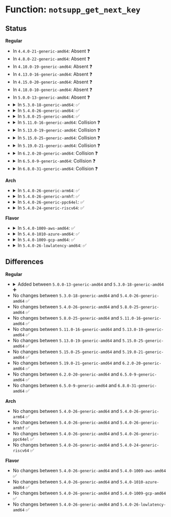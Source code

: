 # Function: <code>notsupp_get_next_key</code>

## Status
<b>Regular</b>
<ul>
<li>
In <code>4.4.0-21-generic-amd64</code>: Absent ❓
</li>
<li>
In <code>4.8.0-22-generic-amd64</code>: Absent ❓
</li>
<li>
In <code>4.10.0-19-generic-amd64</code>: Absent ❓
</li>
<li>
In <code>4.13.0-16-generic-amd64</code>: Absent ❓
</li>
<li>
In <code>4.15.0-20-generic-amd64</code>: Absent ❓
</li>
<li>
In <code>4.18.0-10-generic-amd64</code>: Absent ❓
</li>
<li>
In <code>5.0.0-13-generic-amd64</code>: Absent ❓
</li>
<li>
<details>
<summary>In <code>5.3.0-18-generic-amd64</code>: ✅</summary>

```c
int notsupp_get_next_key(struct bpf_map * map, void * key, void * next_key)
```

```json
{
  "name": "notsupp_get_next_key",
  "collision_type": "Unique Static",
  "inline_type": "No",
  "funcs": [
    {
      "addr": 18446744071588621008,
      "name": "notsupp_get_next_key",
      "external": false,
      "loc": "net/core/bpf_sk_storage.c:668",
      "file": "net/core/bpf_sk_storage.c",
      "inline": "seen, unknown",
      "caller_inline": [],
      "caller_func": []
    }
  ],
  "symbols": [
    {
      "addr": 18446744071588621008,
      "name": "notsupp_get_next_key",
      "section": ".text",
      "bind": "STB_LOCAL",
      "size": 16
    }
  ]
}
```
</details>
</li>
<li>
<details>
<summary>In <code>5.4.0-26-generic-amd64</code>: ✅</summary>

```c
int notsupp_get_next_key(struct bpf_map * map, void * key, void * next_key)
```

```json
{
  "name": "notsupp_get_next_key",
  "collision_type": "Unique Static",
  "inline_type": "No",
  "funcs": [
    {
      "addr": 18446744071588843040,
      "name": "notsupp_get_next_key",
      "external": false,
      "loc": "net/core/bpf_sk_storage.c:678",
      "file": "net/core/bpf_sk_storage.c",
      "inline": "seen, unknown",
      "caller_inline": [],
      "caller_func": []
    }
  ],
  "symbols": [
    {
      "addr": 18446744071588843040,
      "name": "notsupp_get_next_key",
      "section": ".text",
      "bind": "STB_LOCAL",
      "size": 16
    }
  ]
}
```
</details>
</li>
<li>
<details>
<summary>In <code>5.8.0-25-generic-amd64</code>: ✅</summary>

```c
int notsupp_get_next_key(struct bpf_map * map, void * key, void * next_key)
```

```json
{
  "name": "notsupp_get_next_key",
  "collision_type": "Unique Static",
  "inline_type": "No",
  "funcs": [
    {
      "addr": 18446744071589726912,
      "name": "notsupp_get_next_key",
      "external": false,
      "loc": "net/core/bpf_sk_storage.c:682",
      "file": "net/core/bpf_sk_storage.c",
      "inline": "seen, unknown",
      "caller_inline": [],
      "caller_func": []
    }
  ],
  "symbols": [
    {
      "addr": 18446744071589726912,
      "name": "notsupp_get_next_key",
      "section": ".text",
      "bind": "STB_LOCAL",
      "size": 16
    }
  ]
}
```
</details>
</li>
<li>
<details>
<summary>In <code>5.11.0-16-generic-amd64</code>: Collision ❓</summary>

```c
int notsupp_get_next_key(struct bpf_map * map, void * key, void * next_key)
```

```json
{
  "name": "notsupp_get_next_key",
  "collision_type": "Static-Static Collision",
  "inline_type": "No",
  "funcs": [
    {
      "addr": 18446744071581078448,
      "name": "notsupp_get_next_key",
      "external": false,
      "loc": "kernel/bpf/bpf_inode_storage.c:216",
      "file": "kernel/bpf/bpf_inode_storage.c",
      "inline": "seen, unknown",
      "caller_inline": [],
      "caller_func": []
    },
    {
      "addr": 18446744071581079520,
      "name": "notsupp_get_next_key",
      "external": false,
      "loc": "kernel/bpf/bpf_task_storage.c:256",
      "file": "kernel/bpf/bpf_task_storage.c",
      "inline": "seen, unknown",
      "caller_inline": [],
      "caller_func": []
    },
    {
      "addr": 18446744071589761584,
      "name": "notsupp_get_next_key",
      "external": false,
      "loc": "net/core/bpf_sk_storage.c:107",
      "file": "net/core/bpf_sk_storage.c",
      "inline": "seen, unknown",
      "caller_inline": [],
      "caller_func": []
    }
  ],
  "symbols": [
    {
      "addr": 18446744071581078448,
      "name": "notsupp_get_next_key",
      "section": ".text",
      "bind": "STB_LOCAL",
      "size": 16
    },
    {
      "addr": 18446744071581079520,
      "name": "notsupp_get_next_key",
      "section": ".text",
      "bind": "STB_LOCAL",
      "size": 16
    },
    {
      "addr": 18446744071589761584,
      "name": "notsupp_get_next_key",
      "section": ".text",
      "bind": "STB_LOCAL",
      "size": 16
    }
  ]
}
```
</details>
</li>
<li>
<details>
<summary>In <code>5.13.0-19-generic-amd64</code>: Collision ❓</summary>

```c
int notsupp_get_next_key(struct bpf_map * map, void * key, void * next_key)
```

```json
{
  "name": "notsupp_get_next_key",
  "collision_type": "Static-Static Collision",
  "inline_type": "No",
  "funcs": [
    {
      "addr": 18446744071581096672,
      "name": "notsupp_get_next_key",
      "external": false,
      "loc": "kernel/bpf/bpf_task_storage.c:278",
      "file": "kernel/bpf/bpf_task_storage.c",
      "inline": "seen, unknown",
      "caller_inline": [],
      "caller_func": []
    },
    {
      "addr": 18446744071581098096,
      "name": "notsupp_get_next_key",
      "external": false,
      "loc": "kernel/bpf/bpf_inode_storage.c:216",
      "file": "kernel/bpf/bpf_inode_storage.c",
      "inline": "seen, unknown",
      "caller_inline": [],
      "caller_func": []
    },
    {
      "addr": 18446744071589665200,
      "name": "notsupp_get_next_key",
      "external": false,
      "loc": "net/core/bpf_sk_storage.c:107",
      "file": "net/core/bpf_sk_storage.c",
      "inline": "seen, unknown",
      "caller_inline": [],
      "caller_func": []
    }
  ],
  "symbols": [
    {
      "addr": 18446744071581096672,
      "name": "notsupp_get_next_key",
      "section": ".text",
      "bind": "STB_LOCAL",
      "size": 16
    },
    {
      "addr": 18446744071581098096,
      "name": "notsupp_get_next_key",
      "section": ".text",
      "bind": "STB_LOCAL",
      "size": 16
    },
    {
      "addr": 18446744071589665200,
      "name": "notsupp_get_next_key",
      "section": ".text",
      "bind": "STB_LOCAL",
      "size": 16
    }
  ]
}
```
</details>
</li>
<li>
<details>
<summary>In <code>5.15.0-25-generic-amd64</code>: Collision ❓</summary>

```c
int notsupp_get_next_key(struct bpf_map * map, void * key, void * next_key)
```

```json
{
  "name": "notsupp_get_next_key",
  "collision_type": "Static-Static Collision",
  "inline_type": "No",
  "funcs": [
    {
      "addr": 18446744071581326080,
      "name": "notsupp_get_next_key",
      "external": false,
      "loc": "kernel/bpf/bpf_task_storage.c:278",
      "file": "kernel/bpf/bpf_task_storage.c",
      "inline": "seen, unknown",
      "caller_inline": [],
      "caller_func": []
    },
    {
      "addr": 18446744071581327504,
      "name": "notsupp_get_next_key",
      "external": false,
      "loc": "kernel/bpf/bpf_inode_storage.c:216",
      "file": "kernel/bpf/bpf_inode_storage.c",
      "inline": "seen, unknown",
      "caller_inline": [],
      "caller_func": []
    },
    {
      "addr": 18446744071590421744,
      "name": "notsupp_get_next_key",
      "external": false,
      "loc": "net/core/bpf_sk_storage.c:107",
      "file": "net/core/bpf_sk_storage.c",
      "inline": "seen, unknown",
      "caller_inline": [],
      "caller_func": []
    }
  ],
  "symbols": [
    {
      "addr": 18446744071581326080,
      "name": "notsupp_get_next_key",
      "section": ".text",
      "bind": "STB_LOCAL",
      "size": 16
    },
    {
      "addr": 18446744071581327504,
      "name": "notsupp_get_next_key",
      "section": ".text",
      "bind": "STB_LOCAL",
      "size": 16
    },
    {
      "addr": 18446744071590421744,
      "name": "notsupp_get_next_key",
      "section": ".text",
      "bind": "STB_LOCAL",
      "size": 16
    }
  ]
}
```
</details>
</li>
<li>
<details>
<summary>In <code>5.19.0-21-generic-amd64</code>: Collision ❓</summary>

```c
int notsupp_get_next_key(struct bpf_map * map, void * key, void * next_key)
```

```json
{
  "name": "notsupp_get_next_key",
  "collision_type": "Static-Static Collision",
  "inline_type": "No",
  "funcs": [
    {
      "addr": 18446744071581630032,
      "name": "notsupp_get_next_key",
      "external": false,
      "loc": "kernel/bpf/bpf_task_storage.c:284",
      "file": "kernel/bpf/bpf_task_storage.c",
      "inline": "seen, unknown",
      "caller_inline": [],
      "caller_func": []
    },
    {
      "addr": 18446744071581631648,
      "name": "notsupp_get_next_key",
      "external": false,
      "loc": "kernel/bpf/bpf_inode_storage.c:221",
      "file": "kernel/bpf/bpf_inode_storage.c",
      "inline": "seen, unknown",
      "caller_inline": [],
      "caller_func": []
    },
    {
      "addr": 18446744071592020560,
      "name": "notsupp_get_next_key",
      "external": false,
      "loc": "net/core/bpf_sk_storage.c:109",
      "file": "net/core/bpf_sk_storage.c",
      "inline": "seen, unknown",
      "caller_inline": [],
      "caller_func": []
    }
  ],
  "symbols": [
    {
      "addr": 18446744071581630032,
      "name": "notsupp_get_next_key",
      "section": ".text",
      "bind": "STB_LOCAL",
      "size": 20
    },
    {
      "addr": 18446744071581631648,
      "name": "notsupp_get_next_key",
      "section": ".text",
      "bind": "STB_LOCAL",
      "size": 20
    },
    {
      "addr": 18446744071592020560,
      "name": "notsupp_get_next_key",
      "section": ".text",
      "bind": "STB_LOCAL",
      "size": 20
    }
  ]
}
```
</details>
</li>
<li>
<details>
<summary>In <code>6.2.0-20-generic-amd64</code>: Collision ❓</summary>

```c
int notsupp_get_next_key(struct bpf_map * map, void * key, void * next_key)
```

```json
{
  "name": "notsupp_get_next_key",
  "collision_type": "Static-Static Collision",
  "inline_type": "No",
  "funcs": [
    {
      "addr": 18446744071582017120,
      "name": "notsupp_get_next_key",
      "external": false,
      "loc": "kernel/bpf/bpf_task_storage.c:312",
      "file": "kernel/bpf/bpf_task_storage.c",
      "inline": "seen, unknown",
      "caller_inline": [],
      "caller_func": []
    },
    {
      "addr": 18446744071582019296,
      "name": "notsupp_get_next_key",
      "external": false,
      "loc": "kernel/bpf/bpf_inode_storage.c:200",
      "file": "kernel/bpf/bpf_inode_storage.c",
      "inline": "seen, unknown",
      "caller_inline": [],
      "caller_func": []
    },
    {
      "addr": 18446744071582144208,
      "name": "notsupp_get_next_key",
      "external": false,
      "loc": "kernel/bpf/bpf_cgrp_storage.c:152",
      "file": "kernel/bpf/bpf_cgrp_storage.c",
      "inline": "seen, unknown",
      "caller_inline": [],
      "caller_func": []
    },
    {
      "addr": 18446744071593836240,
      "name": "notsupp_get_next_key",
      "external": false,
      "loc": "net/core/bpf_sk_storage.c:80",
      "file": "net/core/bpf_sk_storage.c",
      "inline": "seen, unknown",
      "caller_inline": [],
      "caller_func": []
    }
  ],
  "symbols": [
    {
      "addr": 18446744071582017120,
      "name": "notsupp_get_next_key",
      "section": ".text",
      "bind": "STB_LOCAL",
      "size": 20
    },
    {
      "addr": 18446744071582019296,
      "name": "notsupp_get_next_key",
      "section": ".text",
      "bind": "STB_LOCAL",
      "size": 20
    },
    {
      "addr": 18446744071582144208,
      "name": "notsupp_get_next_key",
      "section": ".text",
      "bind": "STB_LOCAL",
      "size": 20
    },
    {
      "addr": 18446744071593836240,
      "name": "notsupp_get_next_key",
      "section": ".text",
      "bind": "STB_LOCAL",
      "size": 20
    }
  ]
}
```
</details>
</li>
<li>
<details>
<summary>In <code>6.5.0-9-generic-amd64</code>: Collision ❓</summary>

```c
int notsupp_get_next_key(struct bpf_map * map, void * key, void * next_key)
```

```json
{
  "name": "notsupp_get_next_key",
  "collision_type": "Static-Static Collision",
  "inline_type": "No",
  "funcs": [
    {
      "addr": 18446744071582209488,
      "name": "notsupp_get_next_key",
      "external": false,
      "loc": "kernel/bpf/bpf_task_storage.c:305",
      "file": "kernel/bpf/bpf_task_storage.c",
      "inline": "seen, unknown",
      "caller_inline": [],
      "caller_func": []
    },
    {
      "addr": 18446744071582211520,
      "name": "notsupp_get_next_key",
      "external": false,
      "loc": "kernel/bpf/bpf_inode_storage.c:186",
      "file": "kernel/bpf/bpf_inode_storage.c",
      "inline": "seen, unknown",
      "caller_inline": [],
      "caller_func": []
    },
    {
      "addr": 18446744071582341392,
      "name": "notsupp_get_next_key",
      "external": false,
      "loc": "kernel/bpf/bpf_cgrp_storage.c:145",
      "file": "kernel/bpf/bpf_cgrp_storage.c",
      "inline": "seen, unknown",
      "caller_inline": [],
      "caller_func": []
    },
    {
      "addr": 18446744071594210768,
      "name": "notsupp_get_next_key",
      "external": false,
      "loc": "net/core/bpf_sk_storage.c:74",
      "file": "net/core/bpf_sk_storage.c",
      "inline": "seen, unknown",
      "caller_inline": [],
      "caller_func": []
    }
  ],
  "symbols": [
    {
      "addr": 18446744071582209488,
      "name": "notsupp_get_next_key",
      "section": ".text",
      "bind": "STB_LOCAL",
      "size": 20
    },
    {
      "addr": 18446744071582211520,
      "name": "notsupp_get_next_key",
      "section": ".text",
      "bind": "STB_LOCAL",
      "size": 20
    },
    {
      "addr": 18446744071582341392,
      "name": "notsupp_get_next_key",
      "section": ".text",
      "bind": "STB_LOCAL",
      "size": 20
    },
    {
      "addr": 18446744071594210768,
      "name": "notsupp_get_next_key",
      "section": ".text",
      "bind": "STB_LOCAL",
      "size": 20
    }
  ]
}
```
</details>
</li>
<li>
<details>
<summary>In <code>6.8.0-31-generic-amd64</code>: Collision ❓</summary>

```c
int notsupp_get_next_key(struct bpf_map * map, void * key, void * next_key)
```

```json
{
  "name": "notsupp_get_next_key",
  "collision_type": "Static-Static Collision",
  "inline_type": "No",
  "funcs": [
    {
      "addr": 18446744071582358576,
      "name": "notsupp_get_next_key",
      "external": false,
      "loc": "kernel/bpf/bpf_task_storage.c:305",
      "file": "kernel/bpf/bpf_task_storage.c",
      "inline": "seen, unknown",
      "caller_inline": [],
      "caller_func": []
    },
    {
      "addr": 18446744071582360608,
      "name": "notsupp_get_next_key",
      "external": false,
      "loc": "kernel/bpf/bpf_inode_storage.c:186",
      "file": "kernel/bpf/bpf_inode_storage.c",
      "inline": "seen, unknown",
      "caller_inline": [],
      "caller_func": []
    },
    {
      "addr": 18446744071582508096,
      "name": "notsupp_get_next_key",
      "external": false,
      "loc": "kernel/bpf/bpf_cgrp_storage.c:145",
      "file": "kernel/bpf/bpf_cgrp_storage.c",
      "inline": "seen, unknown",
      "caller_inline": [],
      "caller_func": []
    },
    {
      "addr": 18446744071595008128,
      "name": "notsupp_get_next_key",
      "external": false,
      "loc": "net/core/bpf_sk_storage.c:74",
      "file": "net/core/bpf_sk_storage.c",
      "inline": "seen, unknown",
      "caller_inline": [],
      "caller_func": []
    }
  ],
  "symbols": [
    {
      "addr": 18446744071582358576,
      "name": "notsupp_get_next_key",
      "section": ".text",
      "bind": "STB_LOCAL",
      "size": 20
    },
    {
      "addr": 18446744071582360608,
      "name": "notsupp_get_next_key",
      "section": ".text",
      "bind": "STB_LOCAL",
      "size": 20
    },
    {
      "addr": 18446744071582508096,
      "name": "notsupp_get_next_key",
      "section": ".text",
      "bind": "STB_LOCAL",
      "size": 20
    },
    {
      "addr": 18446744071595008128,
      "name": "notsupp_get_next_key",
      "section": ".text",
      "bind": "STB_LOCAL",
      "size": 20
    }
  ]
}
```
</details>
</li>
</ul>
<b>Arch</b>
<ul>
<li>
<details>
<summary>In <code>5.4.0-26-generic-arm64</code>: ✅</summary>

```c
int notsupp_get_next_key(struct bpf_map * map, void * key, void * next_key)
```

```json
{
  "name": "notsupp_get_next_key",
  "collision_type": "Unique Static",
  "inline_type": "No",
  "funcs": [
    {
      "addr": 18446603336502414992,
      "name": "notsupp_get_next_key",
      "external": false,
      "loc": "net/core/bpf_sk_storage.c:678",
      "file": "net/core/bpf_sk_storage.c",
      "inline": "seen, unknown",
      "caller_inline": [],
      "caller_func": []
    }
  ],
  "symbols": [
    {
      "addr": 18446603336502414992,
      "name": "notsupp_get_next_key",
      "section": ".text",
      "bind": "STB_LOCAL",
      "size": 28
    }
  ]
}
```
</details>
</li>
<li>
<details>
<summary>In <code>5.4.0-26-generic-armhf</code>: ✅</summary>

```c
int notsupp_get_next_key(struct bpf_map * map, void * key, void * next_key)
```

```json
{
  "name": "notsupp_get_next_key",
  "collision_type": "Unique Static",
  "inline_type": "No",
  "funcs": [
    {
      "addr": 3235151580,
      "name": "notsupp_get_next_key",
      "external": false,
      "loc": "net/core/bpf_sk_storage.c:678",
      "file": "net/core/bpf_sk_storage.c",
      "inline": "seen, unknown",
      "caller_inline": [],
      "caller_func": []
    }
  ],
  "symbols": [
    {
      "addr": 3235151580,
      "name": "notsupp_get_next_key",
      "section": ".text",
      "bind": "STB_LOCAL",
      "size": 32
    }
  ]
}
```
</details>
</li>
<li>
<details>
<summary>In <code>5.4.0-26-generic-ppc64el</code>: ✅</summary>

```c
int notsupp_get_next_key(struct bpf_map * map, void * key, void * next_key)
```

```json
{
  "name": "notsupp_get_next_key",
  "collision_type": "Unique Static",
  "inline_type": "No",
  "funcs": [
    {
      "addr": 13835058055295967376,
      "name": "notsupp_get_next_key",
      "external": false,
      "loc": "net/core/bpf_sk_storage.c:678",
      "file": "net/core/bpf_sk_storage.c",
      "inline": "seen, unknown",
      "caller_inline": [],
      "caller_func": []
    }
  ],
  "symbols": [
    {
      "addr": 13835058055295967376,
      "name": "notsupp_get_next_key",
      "section": ".text",
      "bind": "STB_LOCAL",
      "size": 16
    }
  ]
}
```
</details>
</li>
<li>
<details>
<summary>In <code>5.4.0-24-generic-riscv64</code>: ✅</summary>

```c
int notsupp_get_next_key(struct bpf_map * map, void * key, void * next_key)
```

```json
{
  "name": "notsupp_get_next_key",
  "collision_type": "Unique Static",
  "inline_type": "No",
  "funcs": [
    {
      "addr": 18446743936278621996,
      "name": "notsupp_get_next_key",
      "external": false,
      "loc": "net/core/bpf_sk_storage.c:678",
      "file": "net/core/bpf_sk_storage.c",
      "inline": "seen, unknown",
      "caller_inline": [],
      "caller_func": []
    }
  ],
  "symbols": [
    {
      "addr": 18446743936278621996,
      "name": "notsupp_get_next_key",
      "section": ".text",
      "bind": "STB_LOCAL",
      "size": 30
    }
  ]
}
```
</details>
</li>
</ul>
<b>Flavor</b>
<ul>
<li>
<details>
<summary>In <code>5.4.0-1009-aws-amd64</code>: ✅</summary>

```c
int notsupp_get_next_key(struct bpf_map * map, void * key, void * next_key)
```

```json
{
  "name": "notsupp_get_next_key",
  "collision_type": "Unique Static",
  "inline_type": "No",
  "funcs": [
    {
      "addr": 18446744071588449424,
      "name": "notsupp_get_next_key",
      "external": false,
      "loc": "net/core/bpf_sk_storage.c:678",
      "file": "net/core/bpf_sk_storage.c",
      "inline": "seen, unknown",
      "caller_inline": [],
      "caller_func": []
    }
  ],
  "symbols": [
    {
      "addr": 18446744071588449424,
      "name": "notsupp_get_next_key",
      "section": ".text",
      "bind": "STB_LOCAL",
      "size": 16
    }
  ]
}
```
</details>
</li>
<li>
<details>
<summary>In <code>5.4.0-1010-azure-amd64</code>: ✅</summary>

```c
int notsupp_get_next_key(struct bpf_map * map, void * key, void * next_key)
```

```json
{
  "name": "notsupp_get_next_key",
  "collision_type": "Unique Static",
  "inline_type": "No",
  "funcs": [
    {
      "addr": 18446744071588162112,
      "name": "notsupp_get_next_key",
      "external": false,
      "loc": "net/core/bpf_sk_storage.c:678",
      "file": "net/core/bpf_sk_storage.c",
      "inline": "seen, unknown",
      "caller_inline": [],
      "caller_func": []
    }
  ],
  "symbols": [
    {
      "addr": 18446744071588162112,
      "name": "notsupp_get_next_key",
      "section": ".text",
      "bind": "STB_LOCAL",
      "size": 16
    }
  ]
}
```
</details>
</li>
<li>
<details>
<summary>In <code>5.4.0-1009-gcp-amd64</code>: ✅</summary>

```c
int notsupp_get_next_key(struct bpf_map * map, void * key, void * next_key)
```

```json
{
  "name": "notsupp_get_next_key",
  "collision_type": "Unique Static",
  "inline_type": "No",
  "funcs": [
    {
      "addr": 18446744071588781600,
      "name": "notsupp_get_next_key",
      "external": false,
      "loc": "net/core/bpf_sk_storage.c:678",
      "file": "net/core/bpf_sk_storage.c",
      "inline": "seen, unknown",
      "caller_inline": [],
      "caller_func": []
    }
  ],
  "symbols": [
    {
      "addr": 18446744071588781600,
      "name": "notsupp_get_next_key",
      "section": ".text",
      "bind": "STB_LOCAL",
      "size": 16
    }
  ]
}
```
</details>
</li>
<li>
<details>
<summary>In <code>5.4.0-26-lowlatency-amd64</code>: ✅</summary>

```c
int notsupp_get_next_key(struct bpf_map * map, void * key, void * next_key)
```

```json
{
  "name": "notsupp_get_next_key",
  "collision_type": "Unique Static",
  "inline_type": "No",
  "funcs": [
    {
      "addr": 18446744071588922192,
      "name": "notsupp_get_next_key",
      "external": false,
      "loc": "net/core/bpf_sk_storage.c:678",
      "file": "net/core/bpf_sk_storage.c",
      "inline": "seen, unknown",
      "caller_inline": [],
      "caller_func": []
    }
  ],
  "symbols": [
    {
      "addr": 18446744071588922192,
      "name": "notsupp_get_next_key",
      "section": ".text",
      "bind": "STB_LOCAL",
      "size": 16
    }
  ]
}
```
</details>
</li>
</ul>

## Differences
<b>Regular</b>
<ul>
<li>
<details>
<summary>Added between <code>5.0.0-13-generic-amd64</code> and <code>5.3.0-18-generic-amd64</code> ➕</summary>

```c
int notsupp_get_next_key(struct bpf_map * map, void * key, void * next_key)
```
</details>
</li>
<li>
No changes between <code>5.3.0-18-generic-amd64</code> and <code>5.4.0-26-generic-amd64</code> ✅
</li>
<li>
No changes between <code>5.4.0-26-generic-amd64</code> and <code>5.8.0-25-generic-amd64</code> ✅
</li>
<li>
No changes between <code>5.8.0-25-generic-amd64</code> and <code>5.11.0-16-generic-amd64</code> ✅
</li>
<li>
No changes between <code>5.11.0-16-generic-amd64</code> and <code>5.13.0-19-generic-amd64</code> ✅
</li>
<li>
No changes between <code>5.13.0-19-generic-amd64</code> and <code>5.15.0-25-generic-amd64</code> ✅
</li>
<li>
No changes between <code>5.15.0-25-generic-amd64</code> and <code>5.19.0-21-generic-amd64</code> ✅
</li>
<li>
No changes between <code>5.19.0-21-generic-amd64</code> and <code>6.2.0-20-generic-amd64</code> ✅
</li>
<li>
No changes between <code>6.2.0-20-generic-amd64</code> and <code>6.5.0-9-generic-amd64</code> ✅
</li>
<li>
No changes between <code>6.5.0-9-generic-amd64</code> and <code>6.8.0-31-generic-amd64</code> ✅
</li>
</ul>
<b>Arch</b>
<ul>
<li>
No changes between <code>5.4.0-26-generic-amd64</code> and <code>5.4.0-26-generic-arm64</code> ✅
</li>
<li>
No changes between <code>5.4.0-26-generic-amd64</code> and <code>5.4.0-26-generic-armhf</code> ✅
</li>
<li>
No changes between <code>5.4.0-26-generic-amd64</code> and <code>5.4.0-26-generic-ppc64el</code> ✅
</li>
<li>
No changes between <code>5.4.0-26-generic-amd64</code> and <code>5.4.0-24-generic-riscv64</code> ✅
</li>
</ul>
<b>Flavor</b>
<ul>
<li>
No changes between <code>5.4.0-26-generic-amd64</code> and <code>5.4.0-1009-aws-amd64</code> ✅
</li>
<li>
No changes between <code>5.4.0-26-generic-amd64</code> and <code>5.4.0-1010-azure-amd64</code> ✅
</li>
<li>
No changes between <code>5.4.0-26-generic-amd64</code> and <code>5.4.0-1009-gcp-amd64</code> ✅
</li>
<li>
No changes between <code>5.4.0-26-generic-amd64</code> and <code>5.4.0-26-lowlatency-amd64</code> ✅
</li>
</ul>
